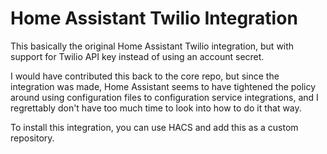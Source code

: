 # Home Assistant Twilio Integration

This basically the original Home Assistant Twilio integration, but with support for Twilio API key instead of using an account secret.

I would have contributed this back to the core repo, but since the integration was made, Home Assistant seems to have tightened the policy around using configuration files to configuration service integrations, and I regrettably don't have too much time to look into how to do it that way.

To install this integration, you can use HACS and add this as a custom repository.